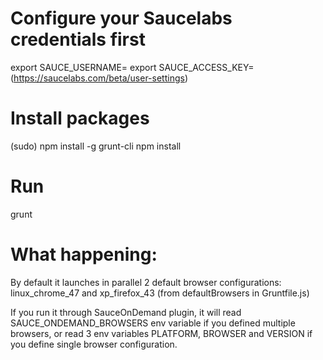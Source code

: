 # Configure your Saucelabs credentials first

export SAUCE_USERNAME=<your sauce username>
export SAUCE_ACCESS_KEY=<your sauce access key> (https://saucelabs.com/beta/user-settings)

# Install packages
(sudo) npm install -g grunt-cli
npm install

# Run
grunt

# What happening:
By default it launches in parallel 2 default browser configurations:
linux_chrome_47 and xp_firefox_43 (from defaultBrowsers in Gruntfile.js)

If you run it through SauceOnDemand plugin, it will read SAUCE_ONDEMAND_BROWSERS env variable if you
defined multiple browsers, or read 3 env variables PLATFORM, BROWSER and VERSION if you define
single browser configuration.